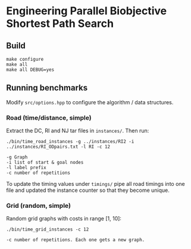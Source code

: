 # Engineering Parallel Biobjective Shortest Path Search

## Build
  
    make configure
    make all
    make all DEBUG=yes

## Running benchmarks
Modify `src/options.hpp` to configure the algorithm / data structures.

### Road (time/distance, simple)
Extract the DC, RI and NJ tar files in `instances/`. Then run:

    ./bin/time_road_instances -g ../instances/RI2 -i ../instances/RI_ODpairs.txt -l RI -c 12

    -g Graph
    -i list of start & goal nodes
    -l label prefix
    -c number of repetitions

To update the timing values under `timings/` pipe all road timings into one file and updated the instance counter so that they become unique.

### Grid (random, simple)
Random grid graphs with costs in range [1, 10]:
  
    ./bin/time_grid_instances -c 12

    -c number of repetitions. Each one gets a new graph.
